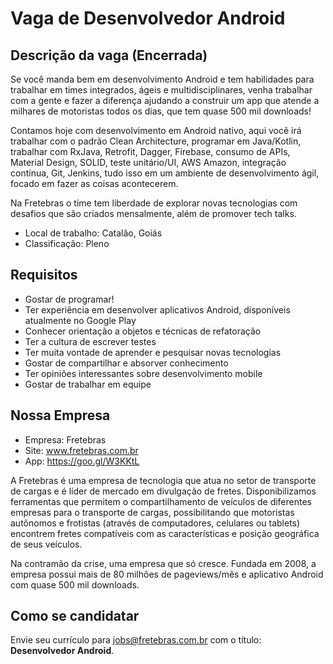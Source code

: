 # Vaga de Desenvolvedor Android

Descrição da vaga (Encerrada)
-------------

Se você manda bem em desenvolvimento Android e tem habilidades para trabalhar em times integrados, ágeis e multidisciplinares, venha trabalhar com a gente e fazer a diferença ajudando a construir um app que atende a milhares de motoristas todos os dias, que tem quase 500 mil downloads!

Contamos hoje com desenvolvimento em Android nativo, aqui você irá trabalhar com o padrão Clean Architecture, programar em Java/Kotlin, trabalhar com RxJava, Retrofit, Dagger, Firebase, consumo de APIs, Material Design, SOLID, teste unitário/UI, AWS Amazon, integração contínua, Git, Jenkins, tudo isso em um ambiente de desenvolvimento ágil, focado em fazer as coisas acontecerem.

Na Fretebras o time tem liberdade de explorar novas tecnologias com desafios que são criados mensalmente, além de promover tech talks.

- Local de trabalho: Catalão, Goiás
- Classificação: Pleno

Requisitos
-------------

- Gostar de programar!
- Ter experiência em desenvolver aplicativos Android, disponíveis atualmente no Google Play
- Conhecer orientação a objetos e técnicas de refatoração
- Ter a cultura de escrever testes
- Ter muita vontade de aprender e pesquisar novas tecnologias
- Gostar de compartilhar e absorver conhecimento
- Ter opiniões interessantes sobre desenvolvimento mobile
- Gostar de trabalhar em equipe


Nossa Empresa
-------------

- Empresa: Fretebras
- Site: www.fretebras.com.br
- App: https://goo.gl/W3KKtL

A Fretebras é uma empresa de tecnologia que atua no setor de transporte de cargas e é líder de mercado em divulgação de fretes. Disponibilizamos ferramentas que permitem o compartilhamento de veículos de diferentes empresas para o transporte de cargas, possibilitando que motoristas autônomos e frotistas (através de computadores, celulares ou tablets) encontrem fretes compatíveis com as características e posição geográfica de seus veículos.

Na contramão da crise, uma empresa que só cresce. Fundada em 2008, a empresa possui mais de 80 milhões de pageviews/mês e aplicativo Android com quase 500 mil downloads.

Como se candidatar
-------------

Envie seu currículo para jobs@fretebras.com.br com o título: **Desenvolvedor Android**.